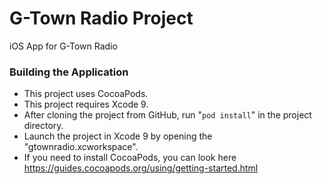 
# G-Town Radio Project
iOS App for G-Town Radio

### Building the Application

- This project uses CocoaPods.
- This project requires Xcode 9.
- After cloning the project from GitHub, run "`pod install`" in the project directory.
- Launch the project in Xcode 9 by opening the "gtownradio.xcworkspace".
- If you need to install CocoaPods, you can look here https://guides.cocoapods.org/using/getting-started.html

